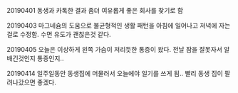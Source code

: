20190401 동생과 카톡한 결과 좀더 여유롭게 좋은 회사를 찾기로 함

20190403 마그네슘의 도움으로 불균형적인 생활 패턴을 아침에 일어나고 저녁에 자는 걸로 수정함. 수면 유도가 괜찮은것 같다.

20190405 오늘은 이상하게 왼쪽 가슴이 저리듯한 통증이 왔다. 전날 잠을 잘못자서 알배긴것인지 통증인지..

20190414 일주일동안 동생집에 머물러서 오늘에야 일기를 쓰게 됨.. 빨리 동생 집이 팔려나갔으면 좋겠다.

